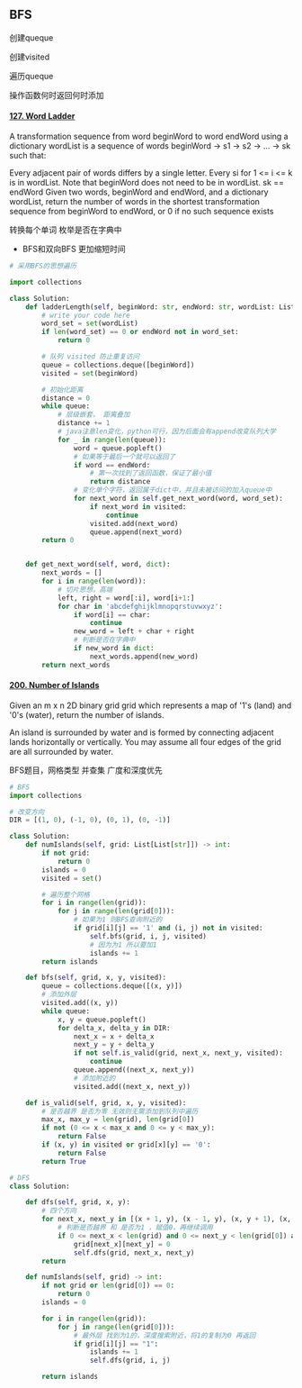 ## BFS



创建queque

创建visited

遍历queque

操作函数何时返回何时添加



#### [127. Word Ladder](https://leetcode.cn/problems/word-ladder/)

A transformation sequence from word beginWord to word endWord using a dictionary wordList is a sequence of words beginWord -> s1 -> s2 -> ... -> sk such that:

Every adjacent pair of words differs by a single letter.
Every si for 1 <= i <= k is in wordList. Note that beginWord does not need to be in wordList.
sk == endWord
Given two words, beginWord and endWord, and a dictionary wordList, return the number of words in the shortest transformation sequence from beginWord to endWord, or 0 if no such sequence exists

转换每个单词 枚举是否在字典中

- BFS和双向BFS 更加缩短时间

```python
# 采用BFS的思想遍历

import collections

class Solution:
    def ladderLength(self, beginWord: str, endWord: str, wordList: List[str]) -> int:
        # write your code here
        word_set = set(wordList)
        if len(word_set) == 0 or endWord not in word_set:
            return 0

        # 队列 visited 防止重复访问
        queue = collections.deque([beginWord])
        visited = set(beginWord)

        # 初始化距离
        distance = 0
        while queue:
            # 层级嵌套， 距离叠加
            distance += 1
            # java注意len变化，python可行，因为后面会有append改变队列大学
            for _ in range(len(queue)):
                word = queue.popleft()
                # 如果等于最后一个就可以返回了
                if word == endWord:
                    # 第一次找到了返回函数，保证了最小值
                    return distance
                # 变化单个字符，返回属于dict中，并且未被访问的加入queue中
                for next_word in self.get_next_word(word, word_set):
                    if next_word in visited:
                        continue
                    visited.add(next_word)
                    queue.append(next_word)
        return 0


    def get_next_word(self, word, dict):
        next_words = []
        for i in range(len(word)):
            # 切片思想，高端
            left, right = word[:i], word[i+1:]
            for char in 'abcdefghijklmnopqrstuvwxyz':
                if word[i] == char:
                    continue
                new_word = left + char + right
                # 判断是否在字典中
                if new_word in dict:
                    next_words.append(new_word)
        return next_words
```

#### [200. Number of Islands](https://leetcode.cn/problems/number-of-islands/)

Given an m x n 2D binary grid grid which represents a map of '1's (land) and '0's (water), return the number of islands.

An island is surrounded by water and is formed by connecting adjacent lands horizontally or vertically. You may assume all four edges of the grid are all surrounded by water.



BFS题目，网格类型   并查集 广度和深度优先

```python
# BFS
import collections

# 改变方向
DIR = [(1, 0), (-1, 0), (0, 1), (0, -1)]

class Solution:
    def numIslands(self, grid: List[List[str]]) -> int:
        if not grid:
            return 0
        islands = 0
        visited = set()

        # 遍历整个网格
        for i in range(len(grid)):
            for j in range(len(grid[0])):
                # 如果为1 则BFS查询附近的
                if grid[i][j] == '1' and (i, j) not in visited:
                    self.bfs(grid, i, j, visited)
                    # 因为为1 所以要加1
                    islands += 1
        return islands

    def bfs(self, grid, x, y, visited):
        queue = collections.deque([(x, y)])
        # 添加外层
        visited.add((x, y))
        while queue:
            x, y = queue.popleft()
            for delta_x, delta_y in DIR:
                next_x = x + delta_x
                next_y = y + delta_y
                if not self.is_valid(grid, next_x, next_y, visited):
                    continue
                queue.append((next_x, next_y))
                # 添加附近的
                visited.add((next_x, next_y))

    def is_valid(self, grid, x, y, visited):
        # 是否越界 是否为零 无效则无需添加到队列中遍历
        max_x, max_y = len(grid), len(grid[0])
        if not (0 <= x < max_x and 0 <= y < max_y):
            return False
        if (x, y) in visited or grid[x][y] == '0':
            return False
        return True
```



```python
# DFS
class Solution:

    def dfs(self, grid, x, y):
        # 四个方向
        for next_x, next_y in [(x + 1, y), (x - 1, y), (x, y + 1), (x, y - 1)]:
            # 判断是否越界 和 是否为1 ，赋值0，再继续调用
            if 0 <= next_x < len(grid) and 0 <= next_y < len(grid[0]) and grid[next_x][next_y] == '1':
                grid[next_x][next_y] = 0
                self.dfs(grid, next_x, next_y)
        return

    def numIslands(self, grid) -> int:
        if not grid or len(grid[0]) == 0:
            return 0
        islands = 0

        for i in range(len(grid)):
            for j in range(len(grid[0])):
                # 最外层 找到为1的，深度搜索附近，将1的复制为0 再返回
                if grid[i][j] == "1":
                    islands += 1
                    self.dfs(grid, i, j)

        return islands
```

